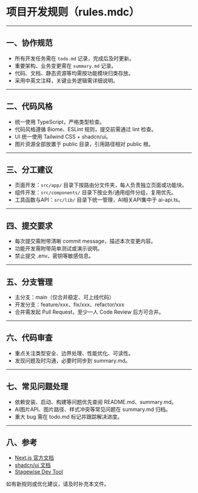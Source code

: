 # 项目开发规则（rules.mdc）

---

## 一、协作规范

- 所有开发任务需在 `todo.md` 记录，完成后及时更新。
- 重要架构、业务变更需在 `summary.md` 记录。
- 代码、文档、静态资源等均需按功能模块归类存放。
- 采用中英文注释，关键业务逻辑需详细说明。

---

## 二、代码风格

- 统一使用 TypeScript，严格类型检查。
- 代码风格遵循 Biome、ESLint 规则，提交前需通过 lint 检查。
- UI 统一使用 Tailwind CSS + shadcn/ui。
- 图片资源全部放置于 public 目录，引用路径相对 public 根。

---

## 三、分工建议

- 页面开发：`src/app/` 目录下按路由分文件夹，每人负责独立页面或功能块。
- 组件开发：`src/components/` 目录下按业务/通用组件分组，复用优先。
- 工具函数与API：`src/lib/` 目录下统一管理，AI相关API集中于 ai-api.ts。

---

## 四、提交要求

- 每次提交需附带清晰 commit message，描述本次变更内容。
- 功能开发需附带简单测试或演示说明。
- 禁止提交 .env、密钥等敏感信息。

---

## 五、分支管理

- 主分支：main（仅合并稳定、可上线代码）
- 开发分支：feature/xxx、fix/xxx、refactor/xxx
- 合并需发起 Pull Request，至少一人 Code Review 后方可合并。

---

## 六、代码审查

- 重点关注类型安全、边界处理、性能优化、可读性。
- 发现问题及时沟通，必要时同步到 summary.md。

---

## 七、常见问题处理

- 依赖安装、启动、构建等问题优先查阅 README.md、summary.md。
- AI图片API、图片路径、样式冲突等常见问题在 summary.md 归档。
- 重大 bug 需在 todo.md 标记并跟踪解决进度。

---

## 八、参考

- [Next.js 官方文档](https://nextjs.org/docs)
- [shadcn/ui 文档](https://ui.shadcn.com/)
- [Stagewise Dev Tool](https://stagewise.dev/)

如有新规则或优化建议，请及时补充本文件。 